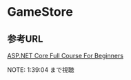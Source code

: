 # GameStore

## 参考URL

[ASP.NET Core Full Course For Beginners](https://www.youtube.com/watch?v=AhAxLiGC7Pc)

NOTE: 1:39:04 まで視聴
